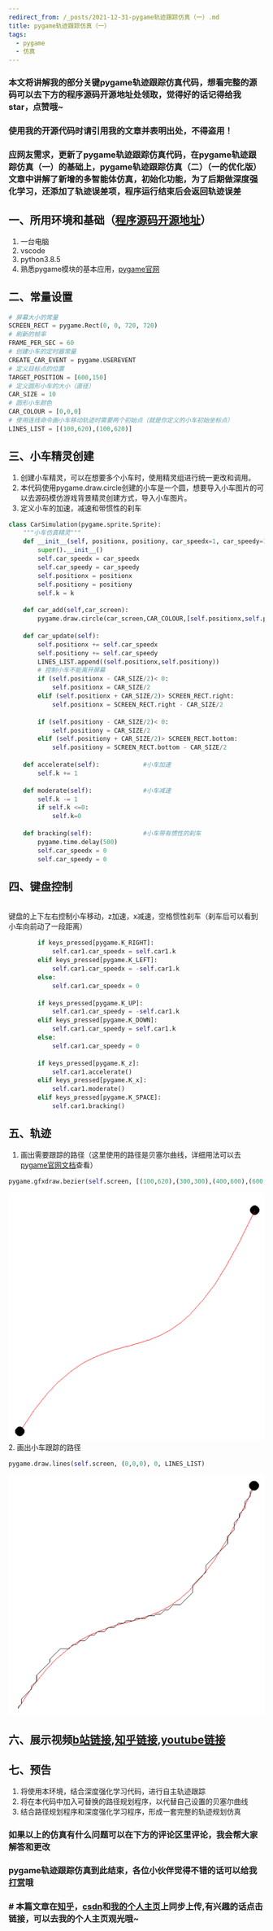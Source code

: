 ```yaml
---
redirect_from: /_posts/2021-12-31-pygame轨迹跟踪仿真（一）.md
title: pygame轨迹跟踪仿真（一）
tags: 
  - pygame
  - 仿真
---
```

### 本文将讲解我的部分关键pygame轨迹跟踪仿真代码，想看完整的源码可以去下方的程序源码开源地址处领取，觉得好的话记得给我star，点赞哦~
### 使用我的开源代码时请引用我的文章并表明出处，不得盗用！
### 应网友需求，更新了pygame轨迹跟踪仿真代码，在pygame轨迹跟踪仿真（一）的基础上，pygame轨迹跟踪仿真（二）（一的优化版）文章中讲解了新增的多智能体仿真，初始化功能，为了后期做深度强化学习，还添加了轨迹误差项，程序运行结束后会返回轨迹误差

## 一、所用环境和基础（[程序源码开源地址](https://github.com/muzilyd/pygame_trajectory-tracking_muzilyd)）
1. 一台电脑
2. vscode
3. python3.8.5
4. 熟悉pygame模块的基本应用，[pygame官网](https://www.pygame.org/news)

## 二、常量设置
```python
# 屏幕大小的常量
SCREEN_RECT = pygame.Rect(0, 0, 720, 720)
# 刷新的帧率
FRAME_PER_SEC = 60
# 创建小车的定时器常量
CREATE_CAR_EVENT = pygame.USEREVENT
# 定义目标点的位置
TARGET_POSITION = [600,150]
# 定义圆形小车的大小（直径）
CAR_SIZE = 10
# 圆形小车颜色
CAR_COLOUR = [0,0,0]
# 使用连线命令画小车移动轨迹时需要两个初始点（就是你定义的小车初始坐标点）
LINES_LIST = [(100,620),(100,620)]
```

## 三、小车精灵创建
1. 创建小车精灵，可以在想要多个小车时，使用精灵组进行统一更改和调用。
2. 本代码使用pygame.draw.circle创建的小车是一个圆，想要导入小车图片的可以去源码模仿游戏背景精灵创建方式，导入小车图片。
3. 定义小车的加速，减速和带惯性的刹车

```python
class CarSimulation(pygame.sprite.Sprite):
    """小车仿真精灵"""
    def __init__(self, positionx, positiony, car_speedx=1, car_speedy=1, k=1):     #car_speedx和car_speedy是小车的x和y方向的速度值，k是用来定义小车的速度变化值
        super().__init__()
        self.car_speedx = car_speedx
        self.car_speedy = car_speedy
        self.positionx = positionx
        self.positiony = positiony
        self.k = k
    
    def car_add(self,car_screen):
        pygame.draw.circle(car_screen,CAR_COLOUR,[self.positionx,self.positiony],CAR_SIZE,0)  #最后一个0表示填充，数字代表线宽
    
    def car_update(self):
        self.positionx += self.car_speedx
        self.positiony += self.car_speedy
        LINES_LIST.append((self.positionx,self.positiony))
        # 控制小车不能离开屏幕
        if (self.positionx - CAR_SIZE/2)< 0:
            self.positionx = CAR_SIZE/2
        elif (self.positionx + CAR_SIZE/2)> SCREEN_RECT.right:
            self.positionx = SCREEN_RECT.right - CAR_SIZE/2

        if (self.positiony - CAR_SIZE/2)< 0:
            self.positiony = CAR_SIZE/2
        elif (self.positiony + CAR_SIZE/2)> SCREEN_RECT.bottom:
            self.positiony = SCREEN_RECT.bottom - CAR_SIZE/2
    
    def accelerate(self):            #小车加速
        self.k += 1

    def moderate(self):              #小车减速
        self.k -= 1
        if self.k <=0:
            self.k=0

    def bracking(self):              #小车带有惯性的刹车
        pygame.time.delay(500)
        self.car_speedx = 0
        self.car_speedy = 0
```

## 四、键盘控制
<br/>键盘的上下左右控制小车移动，z加速，x减速，空格惯性刹车（刹车后可以看到小车向前动了一段距离）</br>
```python
        if keys_pressed[pygame.K_RIGHT]:
            self.car1.car_speedx = self.car1.k
        elif keys_pressed[pygame.K_LEFT]:
            self.car1.car_speedx = -self.car1.k
        else:
            self.car1.car_speedx = 0

        if keys_pressed[pygame.K_UP]:
            self.car1.car_speedy = -self.car1.k
        elif keys_pressed[pygame.K_DOWN]:
            self.car1.car_speedy = self.car1.k
        else:
            self.car1.car_speedy = 0
        
        if keys_pressed[pygame.K_z]:
            self.car1.accelerate()
        elif keys_pressed[pygame.K_x]:
            self.car1.moderate()
        elif keys_pressed[pygame.K_SPACE]:
            self.car1.bracking()
```

## 五、轨迹
1. 画出需要跟踪的路径（这里使用的路径是贝塞尔曲线，详细用法可以去[pygame官网文档](https://www.pygame.org/docs/)查看）

```python
pygame.gfxdraw.bezier(self.screen, [(100,620),(300,300),(400,600),(600,150)], 5, (255,0,0))
```

![path_planning](https://raw.githubusercontent.com/muzilyd/blog-image/main/trackgame_picture/path_planning.png)
2. 画出小车跟踪的路径

```python
pygame.draw.lines(self.screen, (0,0,0), 0, LINES_LIST)
```

![track_planning](https://raw.githubusercontent.com/muzilyd/blog-image/main/trackgame_picture/track_planning.png)

## 六、展示视频[b站链接](https://www.bilibili.com/video/BV1wL4y1J7AA?spm_id_from=333.999.0.0),[知乎链接](https://www.zhihu.com/zvideo/1460020130692927488),[youtube链接](https://youtu.be/05Krl1uwZTo)

## 七、预告
1. 将使用本环境，结合深度强化学习代码，进行自主轨迹跟踪
2. 将在本代码中加入可替换的路径规划程序，以代替自己设置的贝塞尔曲线
3. 结合路径规划程序和深度强化学习程序，形成一套完整的轨迹规划仿真

### 如果以上的仿真有什么问题可以在下方的评论区里评论，我会帮大家解答和更改
### pygame轨迹跟踪仿真到此结束，各位小伙伴觉得不错的话可以给我[打赏](https://muzilyd.github.io/merger/)哦
### # 本篇文章在[知乎](https://www.zhihu.com/people/muzilyd)，[csdn](https://blog.csdn.net/azreallyd?spm=1011.2124.3001.5343)和[我的个人主页](https://muzilyd.github.io/)上同步上传,有兴趣的话点击链接，可以去我的个人主页观光哦~
